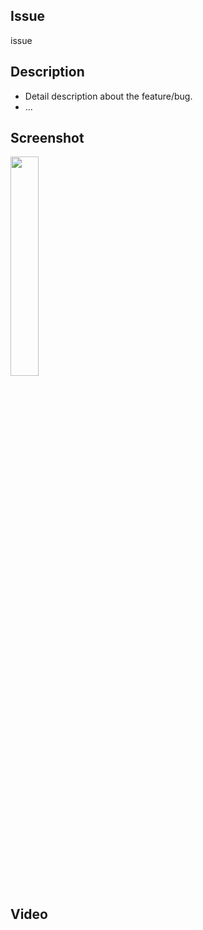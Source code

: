 ## Issue

issue

## Description

- Detail description about the feature/bug.
- ...

## Screenshot

<img src="" width=30% height=30%>

## Video
